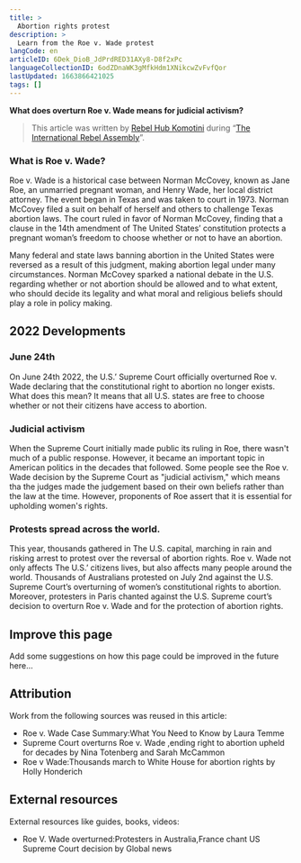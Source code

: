 ```yaml
---
title: >
  Abortion rights protest
description: >
  Learn from the Roe v. Wade protest
langCode: en
articleID: 6Dek_DioB_JdPrdRED31AXy8-D8f2xPc
languageCollectionID: 6odZDnaWK3gMfkHdm1XNikcwZvFvfQor
lastUpdated: 1663866421025
tags: []
---
```


**What does overturn Roe v. Wade means for judicial activism?**

> This article was written by [Rebel Hub Komotini](https://www.instagram.com/rebelhubkomotini/) during “[The International Rebel Assembly](/rebelassembly/hub)”.

### **What is Roe v. Wade?**

Roe v. Wade is a historical case between Norman McCovey, known as Jane Roe, an unmarried pregnant woman, and Henry Wade, her local district attorney. The event began in Texas and was taken to court in 1973. Norman McCovey filed a suit on behalf of herself and others to challenge Texas abortion laws. The court ruled in favor of Norman McCovey, finding that a clause in the 14th amendment of The United States’ constitution protects a pregnant woman’s freedom to choose whether or not to have an abortion.

Many federal and state laws banning abortion in the United States were reversed as a result of this judgment, making abortion legal under many circumstances. Norman McCovey sparked a national debate in the U.S. regarding whether or not abortion should be allowed and to what extent, who should decide its legality and what moral and religious beliefs should play a role in policy making.

## 2022 Developments

### **June 24th**

On June 24th 2022, the U.S.’ Supreme Court officially overturned Roe v. Wade declaring that the constitutional right to abortion no longer exists. What does this mean? It means that all U.S. states are free to choose whether or not their citizens have access to abortion.

### **Judicial activism**

When the Supreme Court initially made public its ruling in Roe, there wasn't much of a public response. However, it became an important topic in American politics in the decades that followed. Some people see the Roe v. Wade decision by the Supreme Court as "judicial activism," which means tha the judges made the judgement based on their own beliefs rather than the law at the time. However, proponents of Roe assert that it is essential for upholding women's rights.

### **Protests spread across the world.**

This year, thousands gathered in The U.S. capital, marching in rain and risking arrest to protest over the reversal of abortion rights. Roe v. Wade not only affects The U.S.’ citizens lives, but also affects many people around the world. Thousands of Australians protested on July 2nd against the U.S. Supreme Court’s overturning of women’s constitutional rights to abortion. Moreover, protesters in Paris chanted against the U.S. Supreme court’s decision to overturn Roe v. Wade and for the protection of abortion rights.

## Improve this page

Add some suggestions on how this page could be improved in the future here…

## Attribution

Work from the following sources was reused in this article:

-   Roe v. Wade Case Summary:What You Need to Know by Laura Temme
-   Supreme Court overturns Roe v. Wade ,ending right to abortion upheld for decades by Nina Totenberg and Sarah McCammon
-   Roe v Wade:Thousands march to White House for abortion rights by Holly Honderich

## External resources

External resources like guides, books, videos:

-   Roe V. Wade overturned:Protesters in Australia,France chant US Supreme Court decision by Global news
